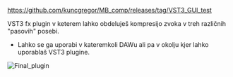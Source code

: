 https://github.com/kuncgregor/MB_comp/releases/tag/VST3_GUI_test

VST3 fx plugin v keterem lahko obdeluješ kompresijo zvoka v treh različnih "pasovih" posebi. 

- Lahko se ga uporabi v kateremkoli DAWu ali pa v okolju kjer lahko uporablaš VST3 plugine. 


![Final_plugin](https://user-images.githubusercontent.com/79810134/163192865-3c0c3a91-af79-4f64-8476-df860660bb29.PNG)
